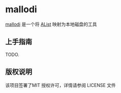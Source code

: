 # mallodi
[mallodi](https://github.com/kkua/mallodi) 是一个将 [AList](https://alist.nn.ci/zh/) 映射为本地磁盘的工具

## 上手指南
TODO.

## 版权说明
该项目签署了MIT 授权许可，详情请参阅 LICENSE 文件